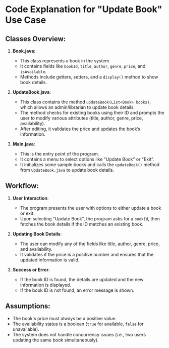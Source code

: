 # Code Explanation for "Update Book" Use Case

## Classes Overview:

1. **Book.java**:
   - This class represents a book in the system.
   - It contains fields like `bookId`, `title`, `author`, `genre`, `price`, and `isAvailable`.
   - Methods include getters, setters, and a `display()` method to show book details.

2. **UpdateBook.java**:
   - This class contains the method `updateBook(List<Book> books)`, which allows an admin/librarian to update book details.
   - The method checks for existing books using their ID and prompts the user to modify various attributes (title, author, genre, price, availability).
   - After editing, it validates the price and updates the book’s information.

3. **Main.java**:
   - This is the entry point of the program.
   - It contains a menu to select options like "Update Book" or "Exit".
   - It initializes some sample books and calls the `updateBook()` method from `UpdateBook.java` to update book details.

## Workflow:

1. **User Interaction**:
   - The program presents the user with options to either update a book or exit.
   - Upon selecting "Update Book", the program asks for a `bookId`, then fetches the book details if the ID matches an existing book.

2. **Updating Book Details**:
   - The user can modify any of the fields like title, author, genre, price, and availability.
   - It validates if the price is a positive number and ensures that the updated information is valid.

3. **Success or Error**:
   - If the book ID is found, the details are updated and the new information is displayed.
   - If the book ID is not found, an error message is shown.

## Assumptions:

- The book's price must always be a positive value.
- The availability status is a boolean (`true` for available, `false` for unavailable).
- The system does not handle concurrency issues (i.e., two users updating the same book simultaneously).

